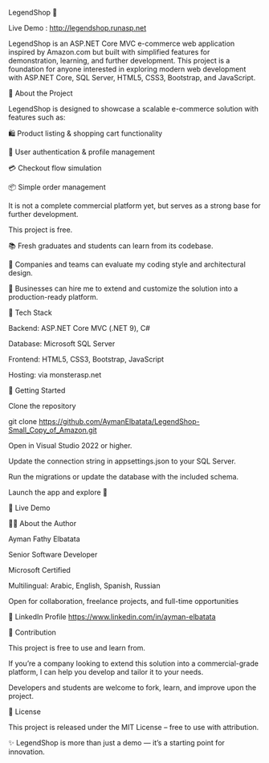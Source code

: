LegendShop 🛒

Live Demo : http://legendshop.runasp.net

LegendShop is an ASP.NET Core MVC e-commerce web application inspired by Amazon.com but built with simplified features for demonstration, learning, and further development.
This project is a foundation for anyone interested in exploring modern web development with ASP.NET Core, SQL Server, HTML5, CSS3, Bootstrap, and JavaScript.

🌟 About the Project

LegendShop is designed to showcase a scalable e-commerce solution with features such as:

🛍️ Product listing & shopping cart functionality

👤 User authentication & profile management

💳 Checkout flow simulation

📦 Simple order management

It is not a complete commercial platform yet, but serves as a strong base for further development.

This project is free.

📚 Fresh graduates and students can learn from its codebase.

💼 Companies and teams can evaluate my coding style and architectural design.

🚀 Businesses can hire me to extend and customize the solution into a production-ready platform.

🔧 Tech Stack

Backend: ASP.NET Core MVC (.NET 9), C#

Database: Microsoft SQL Server

Frontend: HTML5, CSS3, Bootstrap, JavaScript

Hosting: via monsterasp.net

🚀 Getting Started

Clone the repository

git clone https://github.com/AymanElbatata/LegendShop-Small_Copy_of_Amazon.git


Open in Visual Studio 2022 or higher.

Update the connection string in appsettings.json to your SQL Server.

Run the migrations or update the database with the included schema.

Launch the app and explore 🚀

📌 Live Demo

👨‍💻 About the Author

Ayman Fathy Elbatata

Senior Software Developer

Microsoft Certified

Multilingual: Arabic, English, Spanish, Russian

Open for collaboration, freelance projects, and full-time opportunities

🔗 LinkedIn Profile https://www.linkedin.com/in/ayman-elbatata

🤝 Contribution

This project is free to use and learn from.

If you’re a company looking to extend this solution into a commercial-grade platform, I can help you develop and tailor it to your needs.

Developers and students are welcome to fork, learn, and improve upon the project.

📜 License

This project is released under the MIT License – free to use with attribution.

✨ LegendShop is more than just a demo — it’s a starting point for innovation.
